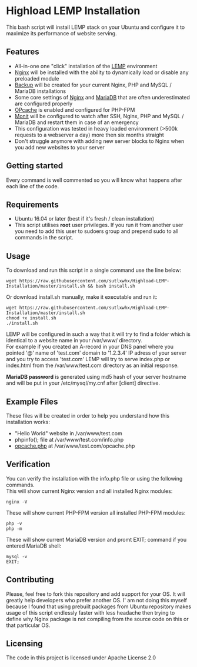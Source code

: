 # Highload LEMP Installation

This bash script will install LEMP stack on your Ubuntu and configure it to maximize its performance of website serving.

## Features
* All-in-one one "click" installation of the [LEMP](https://en.wikipedia.org/wiki/LAMP_(software_bundle)) environment
* [Nginx](https://launchpad.net/~hda-me/+archive/ubuntu/nginx-stable) will be installed with the ability to dynamically load or disable any preloaded module
* [Backup](https://gist.github.com/sutlxwhx/717efdfadd8052d456c2e4da16b0163b) will be created for your current Nginx, PHP and MySQL / MariaDB installations
* Some core settings of [Nginx](https://nginx.org/en/docs/http/ngx_http_core_module.html) and [MariaDB](https://mariadb.com/kb/en/library/server-system-variables/) that are often underestimated are configured properly
* [OPcache](http://php.net/manual/en/book.opcache.php) is enabled and configured for PHP-FPM 
* [Monit](https://mmonit.com/monit/) will be configured to watch after SSH, Nginx, PHP and MySQL / MariaDB and restart them in case of an emergency
* This configuration was tested in heavy loaded environment (>500k requests to a webserver a day) more then six months straight
* Don't struggle anymore with adding new server blocks to Nginx when you add new websites to your server

## Getting started
Every command is well commented so you will know what  happens after each line of the code.

## Requirements
* Ubuntu 16.04 or later (best if it's fresh / clean installation)
* This script utilises **root** user privileges. If you run it from another user you need to add this user to sudoers group and prepend sudo to all commands in the script.

## Usage

To download and run this script in a single command use the line below:
```shell
wget https://raw.githubusercontent.com/sutlxwhx/Highload-LEMP-Installation/master/install.sh && bash install.sh
```
Or download install.sh manually, make it executable and run it:
```shell
wget https://raw.githubusercontent.com/sutlxwhx/Highload-LEMP-Installation/master/install.sh
chmod +x install.sh
./install.sh
```
LEMP will be configured in such a way that it will try to find a folder which is identical to a website name in your /var/www/ directory.
<br/>For example if you created an A-record in your DNS panel where you pointed '@' name of 'test.com' domain to '1.2.3.4' IP adress of your server and you try to access 'test.com' LEMP will try to serve index.php or index.html from the /var/www/test.com directory as an initial response.

**MariaDB password** is generated using md5 hash of your server hostname and will be put in your /etc/mysql/my.cnf after [client] directive. 

## Example Files

These files will be created in order to help you understand how this installation works:
* "Hello World" website in /var/www/test.com 
* phpinfo(); file at /var/www/test.com/info.php
* [opcache.php](https://github.com/rlerdorf/opcache-status) at /var/www/test.com/opcache.php

## Verification

You can verify the installation with the info.php file or using the following commands.
<br/>This will show current Nginx version and all installed Nginx modules:
```shell
nginx -V
```
These will show current PHP-FPM version all installed PHP-FPM modules:
```shell
php -v
php -m
```
These will show current MariaDB version and promt EXIT; command if you entered MariaDB shell:
```shell
mysql -v
EXIT;
```

## Contributing
Please, feel free to fork this repository and add support for your OS. It will greatly help developers who prefer another OS. I' am not doing this myself because I found that using prebuilt packages from Ubuntu repository makes usage of this script endlessly faster with less headache then trying to define why Nginx package is not compiling from the source code on this or that particular OS.

## Licensing

The code in this project is licensed under Apache License 2.0